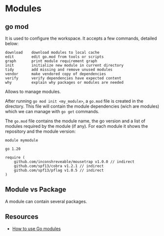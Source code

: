 # Modules

## go mod

It is used to configure the workspace. It accepts a few commands, detailed below:

```
download    download modules to local cache
edit        edit go.mod from tools or scripts
graph       print module requirement graph
init        initialize new module in current directory
tidy        add missing and remove unused modules
vendor      make vendored copy of dependencies
verify      verify dependencies have expected content
why         explain why packages or modules are needed
```

Allows to manage modules.

After running ``go mod init <my_module>``, a ``go.mod`` file is created in the directory. This file will contain the module dependencies (wich are modules) which we can manage with ``go get`` commands.

The ``go.mod`` file contains the module name, the go version and a list of modules required by the module (if any). For each module it shows the repository and the module version:

```
module mymodule

go 1.20

require (
	github.com/inconshreveable/mousetrap v1.0.0 // indirect
	github.com/spf13/cobra v1.2.1 // indirect
	github.com/spf13/pflag v1.0.5 // indirect
)
```

## Module vs Package

A module can contain several packages.

## Resources

- [How to use Go modules](https://www.digitalocean.com/community/tutorials/how-to-use-go-modules)
